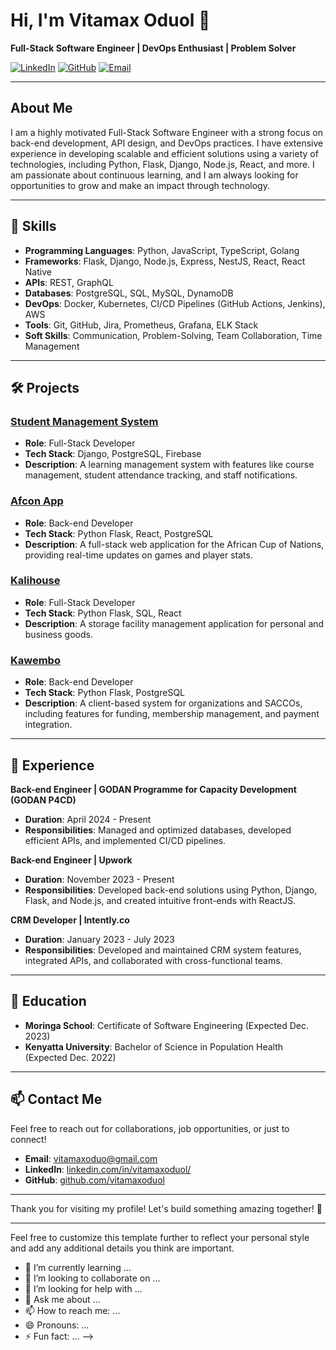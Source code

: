 # Hi, I'm Vitamax Oduol 👋

**Full-Stack Software Engineer | DevOps Enthusiast | Problem Solver**

[![LinkedIn](https://img.shields.io/badge/LinkedIn-blue?logo=linkedin&logoColor=white&style=for-the-badge)](https://www.linkedin.com/in/vitamaxoduol/)
[![GitHub](https://img.shields.io/badge/GitHub-black?logo=github&logoColor=white&style=for-the-badge)](https://github.com/vitamaxoduol)
[![Email](https://img.shields.io/badge/Email-red?logo=gmail&logoColor=white&style=for-the-badge)](mailto:vitamaxoduo@gmail.com)

---

## About Me

I am a highly motivated Full-Stack Software Engineer with a strong focus on back-end development, API design, and DevOps practices. I have extensive experience in developing scalable and efficient solutions using a variety of technologies, including Python, Flask, Django, Node.js, React, and more. I am passionate about continuous learning, and I am always looking for opportunities to grow and make an impact through technology.

---

## 🔧 Skills

- **Programming Languages**: Python, JavaScript, TypeScript, Golang
- **Frameworks**: Flask, Django, Node.js, Express, NestJS, React, React Native
- **APIs**: REST, GraphQL
- **Databases**: PostgreSQL, SQL, MySQL, DynamoDB
- **DevOps**: Docker, Kubernetes, CI/CD Pipelines (GitHub Actions, Jenkins), AWS
- **Tools**: Git, GitHub, Jira, Prometheus, Grafana, ELK Stack
- **Soft Skills**: Communication, Problem-Solving, Team Collaboration, Time Management

---

## 🛠️ Projects

### [Student Management System](https://student-management-system-x94s.onrender.com/admin)
- **Role**: Full-Stack Developer
- **Tech Stack**: Django, PostgreSQL, Firebase
- **Description**: A learning management system with features like course management, student attendance tracking, and staff notifications.

### [Afcon App](https://client-afcon-app.vercel.app/)
- **Role**: Back-end Developer
- **Tech Stack**: Python Flask, React, PostgreSQL
- **Description**: A full-stack web application for the African Cup of Nations, providing real-time updates on games and player stats.

### [Kalihouse](https://g-5-p.vercel.app/)
- **Role**: Full-Stack Developer
- **Tech Stack**: Python Flask, SQL, React
- **Description**: A storage facility management application for personal and business goods.

### [Kawembo](https://www.kawebo.or.ke/)
- **Role**: Back-end Developer
- **Tech Stack**: Python Flask, PostgreSQL
- **Description**: A client-based system for organizations and SACCOs, including features for funding, membership management, and payment integration.

---

## 💼 Experience

**Back-end Engineer | GODAN Programme for Capacity Development (GODAN P4CD)**
- **Duration**: April 2024 - Present
- **Responsibilities**: Managed and optimized databases, developed efficient APIs, and implemented CI/CD pipelines.

**Back-end Engineer | Upwork**
- **Duration**: November 2023 - Present
- **Responsibilities**: Developed back-end solutions using Python, Django, Flask, and Node.js, and created intuitive front-ends with ReactJS.

**CRM Developer | Intently.co**
- **Duration**: January 2023 - July 2023
- **Responsibilities**: Developed and maintained CRM system features, integrated APIs, and collaborated with cross-functional teams.

---

## 🌱 Education

- **Moringa School**: Certificate of Software Engineering (Expected Dec. 2023)
- **Kenyatta University**: Bachelor of Science in Population Health (Expected Dec. 2022)

---

## 📫 Contact Me

Feel free to reach out for collaborations, job opportunities, or just to connect!

- **Email**: [vitamaxoduo@gmail.com](mailto:vitamaxoduo@gmail.com)
- **LinkedIn**: [linkedin.com/in/vitamaxoduol/](https://www.linkedin.com/in/vitamaxoduol/)
- **GitHub**: [github.com/vitamaxoduol](https://github.com/vitamaxoduol)

---

Thank you for visiting my profile! Let's build something amazing together! 🚀

---

Feel free to customize this template further to reflect your personal style and add any additional details you think are important.
- 🌱 I’m currently learning ...
- 👯 I’m looking to collaborate on ...
- 🤔 I’m looking for help with ...
- 💬 Ask me about ...
- 📫 How to reach me: ...
- 😄 Pronouns: ...
- ⚡ Fun fact: ...
-->
